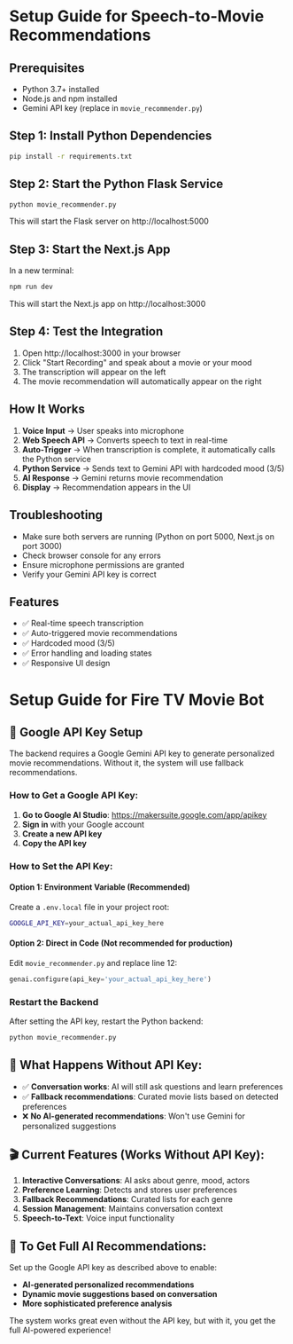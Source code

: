 # Setup Guide for Speech-to-Movie Recommendations

## Prerequisites
- Python 3.7+ installed
- Node.js and npm installed
- Gemini API key (replace in `movie_recommender.py`)

## Step 1: Install Python Dependencies
```bash
pip install -r requirements.txt
```

## Step 2: Start the Python Flask Service
```bash
python movie_recommender.py
```
This will start the Flask server on http://localhost:5000

## Step 3: Start the Next.js App
In a new terminal:
```bash
npm run dev
```
This will start the Next.js app on http://localhost:3000

## Step 4: Test the Integration
1. Open http://localhost:3000 in your browser
2. Click "Start Recording" and speak about a movie or your mood
3. The transcription will appear on the left
4. The movie recommendation will automatically appear on the right

## How It Works
1. **Voice Input** → User speaks into microphone
2. **Web Speech API** → Converts speech to text in real-time
3. **Auto-Trigger** → When transcription is complete, it automatically calls the Python service
4. **Python Service** → Sends text to Gemini API with hardcoded mood (3/5)
5. **AI Response** → Gemini returns movie recommendation
6. **Display** → Recommendation appears in the UI

## Troubleshooting
- Make sure both servers are running (Python on port 5000, Next.js on port 3000)
- Check browser console for any errors
- Ensure microphone permissions are granted
- Verify your Gemini API key is correct

## Features
- ✅ Real-time speech transcription
- ✅ Auto-triggered movie recommendations
- ✅ Hardcoded mood (3/5)
- ✅ Error handling and loading states
- ✅ Responsive UI design

# Setup Guide for Fire TV Movie Bot

## 🔑 Google API Key Setup

The backend requires a Google Gemini API key to generate personalized movie recommendations. Without it, the system will use fallback recommendations.

### How to Get a Google API Key:

1. **Go to Google AI Studio**: https://makersuite.google.com/app/apikey
2. **Sign in** with your Google account
3. **Create a new API key**
4. **Copy the API key**

### How to Set the API Key:

#### Option 1: Environment Variable (Recommended)
Create a `.env.local` file in your project root:
```bash
GOOGLE_API_KEY=your_actual_api_key_here
```

#### Option 2: Direct in Code (Not recommended for production)
Edit `movie_recommender.py` and replace line 12:
```python
genai.configure(api_key='your_actual_api_key_here')
```

### Restart the Backend
After setting the API key, restart the Python backend:
```bash
python movie_recommender.py
```

## 🎯 What Happens Without API Key:

- ✅ **Conversation works**: AI will still ask questions and learn preferences
- ✅ **Fallback recommendations**: Curated movie lists based on detected preferences
- ❌ **No AI-generated recommendations**: Won't use Gemini for personalized suggestions

## 🎬 Current Features (Works Without API Key):

1. **Interactive Conversations**: AI asks about genre, mood, actors
2. **Preference Learning**: Detects and stores user preferences
3. **Fallback Recommendations**: Curated lists for each genre
4. **Session Management**: Maintains conversation context
5. **Speech-to-Text**: Voice input functionality

## 🚀 To Get Full AI Recommendations:

Set up the Google API key as described above to enable:
- **AI-generated personalized recommendations**
- **Dynamic movie suggestions based on conversation**
- **More sophisticated preference analysis**

The system works great even without the API key, but with it, you get the full AI-powered experience! 
